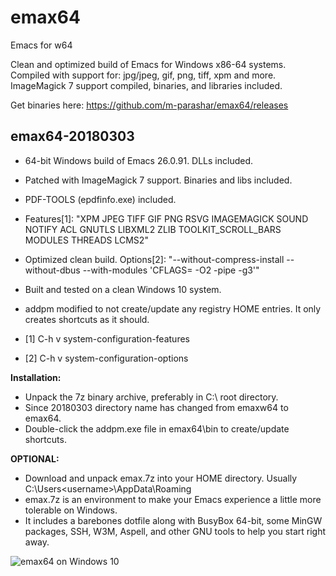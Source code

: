 # emax64
Emacs for w64

Clean and optimized build of Emacs for Windows x86-64 systems.
Compiled with support for: jpg/jpeg, gif, png, tiff, xpm and more.
ImageMagick 7 support compiled, binaries, and libraries included.

Get binaries here: https://github.com/m-parashar/emax64/releases

emax64-20180303
---------------

* 64-bit Windows build of Emacs 26.0.91. DLLs included.
* Patched with ImageMagick 7 support. Binaries and libs included.
* PDF-TOOLS (epdfinfo.exe) included.
* Features[1]: "XPM JPEG TIFF GIF PNG RSVG IMAGEMAGICK SOUND NOTIFY ACL GNUTLS LIBXML2 ZLIB TOOLKIT_SCROLL_BARS MODULES THREADS LCMS2"
* Optimized clean build. Options[2]: "--without-compress-install --without-dbus --with-modules 'CFLAGS= -O2 -pipe -g3'"
* Built and tested on a clean Windows 10 system.
* addpm modified to not create/update any registry HOME entries. It only creates shortcuts as it should.

* [1] C-h v system-configuration-features
* [2] C-h v system-configuration-options

**Installation:**

* Unpack the 7z binary archive, preferably in C:\ root directory.
* Since 20180303 directory name has changed from emaxw64 to emax64.
* Double-click the addpm.exe file in emax64\bin to create/update shortcuts.

**OPTIONAL:**

* Download and unpack emax.7z into your HOME directory. Usually C:\Users\<username>\AppData\Roaming
* emax.7z is an environment to make your Emacs experience a little more tolerable on Windows.
* It includes a barebones dotfile along with BusyBox 64-bit, some MinGW packages, SSH, W3M, Aspell, and other GNU tools to help you start right away.

![emax64 on Windows 10](https://i.imgur.com/ZAKxAF7.png)
